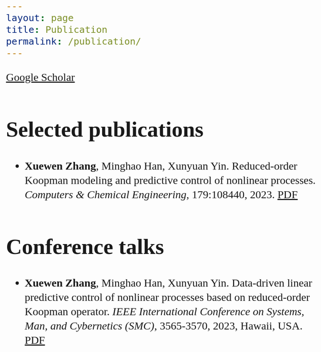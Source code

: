 ```yaml
---
layout: page
title: Publication
permalink: /publication/
---
```

<style>
body {font-family: 'East Sea Dokdo', cursive;
      font-size: 30px;
      line-height: 1.3;}
</style>

[Google Scholar](https://scholar.google.com/citations?user=VDS2k4oAAAAJ&hl=en&oi=ao)


<h1> Selected publications </h1>

- **Xuewen Zhang**, Minghao Han, Xunyuan Yin. Reduced-order Koopman modeling and predictive control of nonlinear processes. *Computers & Chemical Engineering*, 179:108440, 2023. [PDF](https://doi.org/10.1016/j.compchemeng.2023.108440) 


<h1> Conference talks</h1>

- **Xuewen Zhang**, Minghao Han, Xunyuan Yin. Data-driven linear predictive control of nonlinear processes based on reduced-order Koopman operator. *IEEE International Conference on Systems, Man, and Cybernetics (SMC)*, 3565-3570, 2023, Hawaii, USA. [PDF](https://ieeexplore.ieee.org/abstract/document/10393904)


